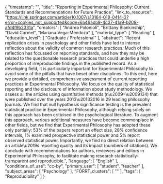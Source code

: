 {
    "timestamp": "",
    "title": "Reporting in Experimental Philosophy: Current Standards and Recommendations for Future Practice",
    "link_to_resource": "https://link.springer.com/article/10.1007/s13164-018-0414-3?error=cookies_not_supported&code=6a46adb9-4c37-41a9-b208-afd4f9b2331a",
    "creators": [
        "Andrea Polonioli",
        "Brittany Blankinship",
        "David Carmel",
        "Mariana Vega-Mendoza"
    ],
    "material_type": [
        "Reading"
    ],
    "education_level": [
        "Graduate / Professional"
    ],
    "abstract": "Recent replication crises in psychology and other fields have led to intense reflection about the validity of common research practices. Much of this reflection has focussed on reporting standards, and how they may be related to the questionable research practices that could underlie a high proportion of irreproducible findings in the published record. As a developing field, it is particularly important for Experimental Philosophy to avoid some of the pitfalls that have beset other disciplines. To this end, here we provide a detailed, comprehensive assessment of current reporting practices in Experimental Philosophy. We focus on the quality of statistical reporting and the disclosure of information about study methodology. We assess all the articles using quantitative methods (n\u2009=\u2009134) that were published over the years 2013\u20132016 in 29 leading philosophy journals. We find that null hypothesis significance testing is the prevalent statistical practice in Experimental Philosophy, although relying solely on this approach has been criticised in the psychological literature. To augment this approach, various additional measures have become commonplace in other fields, but we find that Experimental Philosophy has adopted these only partially: 53% of the papers report an effect size, 28% confidence intervals, 1% examined prospective statistical power and 5% report observed statistical power. Importantly, we find no direct relation between an article\u2019s reporting quality and its impact (numbers of citations). We conclude with recommendations for authors, reviewers and editors in Experimental Philosophy, to facilitate making research statistically-transparent and reproducible.",
    "language": [
        "English"
    ],
    "conditions_of_use": "cc-by",
    "primary_user": [
        "student",
        "teacher"
    ],
    "subject_areas": [
        "Psychology"
    ],
    "FORRT_clusters": [
        ""
    ],
    "tags": [
        "Reproducibility"
    ]
}